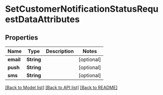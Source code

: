# SetCustomerNotificationStatusRequestDataAttributes

## Properties
Name | Type | Description | Notes
------------ | ------------- | ------------- | -------------
**email** | **String** |  | [optional] 
**push** | **String** |  | [optional] 
**sms** | **String** |  | [optional] 

[[Back to Model list]](../README.md#documentation-for-models) [[Back to API list]](../README.md#documentation-for-api-endpoints) [[Back to README]](../README.md)


